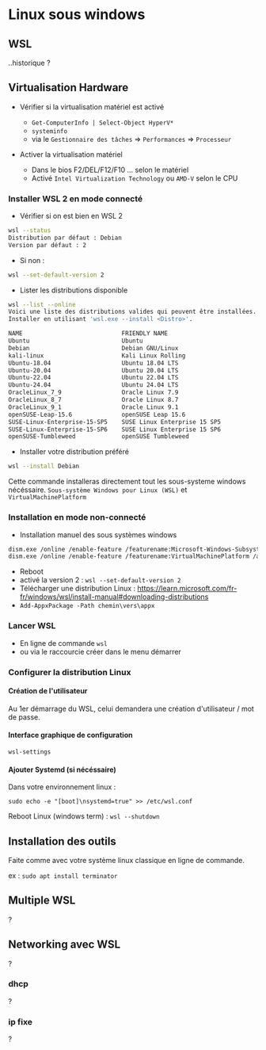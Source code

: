 # Linux sous windows

## WSL

..historique ?

## Virtualisation Hardware

* Vérifier si la virtualisation matériel est activé
  * ``Get-ComputerInfo | Select-Object HyperV*``
  * ``systeminfo``
  * via le ``Gestionnaire des tâches`` => ``Performances`` => ``Processeur``

* Activer la virtualisation matériel
  * Dans le bios F2/DEL/F12/F10 ... selon le matériel
  * Activé ``Intel Virtualization Technology`` ou ``AMD-V`` selon le CPU

### Installer WSL 2 en mode connecté

* Vérifier si on est bien en WSL 2

```bash
wsl --status
Distribution par défaut : Debian
Version par défaut : 2
```

* Si non :

```bash
wsl --set-default-version 2
```

* Lister les distributions disponible

```bash
wsl --list --online
Voici une liste des distributions valides qui peuvent être installées.
Installer en utilisant 'wsl.exe --install <Distro>'.

NAME                            FRIENDLY NAME
Ubuntu                          Ubuntu
Debian                          Debian GNU/Linux
kali-linux                      Kali Linux Rolling
Ubuntu-18.04                    Ubuntu 18.04 LTS
Ubuntu-20.04                    Ubuntu 20.04 LTS
Ubuntu-22.04                    Ubuntu 22.04 LTS
Ubuntu-24.04                    Ubuntu 24.04 LTS
OracleLinux_7_9                 Oracle Linux 7.9
OracleLinux_8_7                 Oracle Linux 8.7
OracleLinux_9_1                 Oracle Linux 9.1
openSUSE-Leap-15.6              openSUSE Leap 15.6
SUSE-Linux-Enterprise-15-SP5    SUSE Linux Enterprise 15 SP5
SUSE-Linux-Enterprise-15-SP6    SUSE Linux Enterprise 15 SP6
openSUSE-Tumbleweed             openSUSE Tumbleweed
```

* Installer votre distribution préféré

```bash
wsl --install Debian
```

Cette commande installeras directement tout les sous-systeme windows nécéssaire.
``Sous-système Windows pour Linux (WSL)`` et ``VirtualMachinePlatform``

### Installation en mode non-connecté

* Installation manuel des sous systèmes windows

```bash
dism.exe /online /enable-feature /featurename:Microsoft-Windows-Subsystem-Linux /all /norestart
dism.exe /online /enable-feature /featurename:VirtualMachinePlatform /all /norestart
```

* Reboot
* activé la version 2 : ``wsl --set-default-version 2``
* Télécharger une distribution Linux : <https://learn.microsoft.com/fr-fr/windows/wsl/install-manual#downloading-distributions>
* ``Add-AppxPackage -Path chemin\vers\appx``

### Lancer WSL

* En ligne de commande ``wsl``
* ou via le raccourcie créer dans le menu démarrer

### Configurer la distribution Linux

#### Création de l'utilisateur

Au 1er démarrage du WSL, celui demandera une création d'utilisateur / mot de passe.

#### Interface graphique de configuration

``wsl-settings``

#### Ajouter Systemd (si nécéssaire)

Dans votre environnement linux :

``sudo echo -e "[boot]\nsystemd=true" >> /etc/wsl.conf``

Reboot Linux (windows term) : ``wsl --shutdown``

## Installation des outils

Faite comme avec votre système linux classique en ligne de commande.

ex : ``sudo apt install terminator``

## Multiple WSL

?

## Networking avec WSL

?

### dhcp

?

### ip fixe

?
